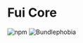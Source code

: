 # Fui Core

![npm](https://img.shields.io/npm/v/@chaffity/fui-core.svg?style=flat-square)
![Bundlephobia](https://img.shields.io/bundlephobia/min/@chaffity/fui-core.svg?style=flat-square)
